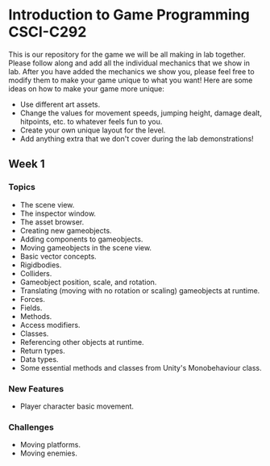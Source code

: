 # Introduction to Game Programming CSCI-C292
This is our repository for the game we will be all making in lab together. Please follow along and add all the individual mechanics that we show in lab.
After you have added the mechanics we show you, please feel free to modify them to make your game unique to what you want!
Here are some ideas on how to make your game more unique:
- Use different art assets.
- Change the values for movement speeds, jumping height, damage dealt, hitpoints, etc. to whatever feels fun to you.
- Create your own unique layout for the level.
- Add anything extra that we don't cover during the lab demonstrations!

## Week 1
### Topics
- The scene view.
- The inspector window.
- The asset browser.
- Creating new gameobjects.
- Adding components to gameobjects.
- Moving gameobjects in the scene view.
- Basic vector concepts.
- Rigidbodies.
- Colliders.
- Gameobject position, scale, and rotation.
- Translating (moving with no rotation or scaling) gameobjects at runtime.
- Forces.
- Fields.
- Methods.
- Access modifiers.
- Classes.
- Referencing other objects at runtime.
- Return types.
- Data types.
- Some essential methods and classes from Unity's Monobehaviour class.
### New Features
- Player character basic movement.
### Challenges
- Moving platforms.
- Moving enemies.
